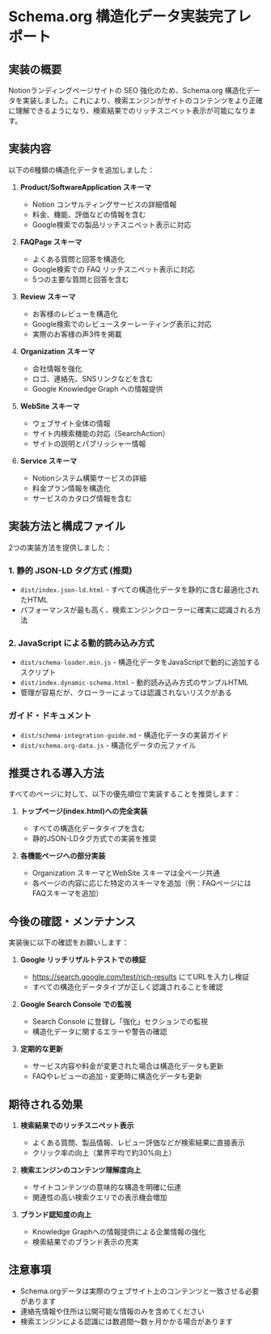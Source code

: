 # Schema.org 構造化データ実装完了レポート

## 実装の概要

Notionランディングページサイトの SEO 強化のため、Schema.org 構造化データを実装しました。これにより、検索エンジンがサイトのコンテンツをより正確に理解できるようになり、検索結果でのリッチスニペット表示が可能になります。

## 実装内容

以下の6種類の構造化データを追加しました：

1. **Product/SoftwareApplication スキーマ**
   - Notion コンサルティングサービスの詳細情報
   - 料金、機能、評価などの情報を含む
   - Google検索での製品リッチスニペット表示に対応

2. **FAQPage スキーマ**
   - よくある質問と回答を構造化
   - Google検索での FAQ リッチスニペット表示に対応
   - 5つの主要な質問と回答を含む

3. **Review スキーマ**
   - お客様のレビューを構造化
   - Google検索でのレビュースターレーティング表示に対応
   - 実際のお客様の声3件を掲載

4. **Organization スキーマ**
   - 会社情報を強化
   - ロゴ、連絡先、SNSリンクなどを含む
   - Google Knowledge Graph への情報提供

5. **WebSite スキーマ**
   - ウェブサイト全体の情報
   - サイト内検索機能の対応（SearchAction）
   - サイトの説明とパブリッシャー情報

6. **Service スキーマ**
   - Notionシステム構築サービスの詳細
   - 料金プラン情報を構造化
   - サービスのカタログ情報を含む

## 実装方法と構成ファイル

2つの実装方法を提供しました：

### 1. 静的 JSON-LD タグ方式 (推奨)

- `dist/index.json-ld.html` - すべての構造化データを静的に含む最適化されたHTML
- パフォーマンスが最も高く、検索エンジンクローラーに確実に認識される方法

### 2. JavaScript による動的読み込み方式

- `dist/schema-loader.min.js` - 構造化データをJavaScriptで動的に追加するスクリプト
- `dist/index.dynamic-schema.html` - 動的読み込み方式のサンプルHTML
- 管理が容易だが、クローラーによっては認識されないリスクがある

### ガイド・ドキュメント

- `dist/schema-integration-guide.md` - 構造化データの実装ガイド
- `dist/schema.org-data.js` - 構造化データの元ファイル

## 推奨される導入方法

すべてのページに対して、以下の優先順位で実装することを推奨します：

1. **トップページ(index.html)への完全実装**
   - すべての構造化データタイプを含む
   - 静的JSON-LDタグ方式での実装を推奨

2. **各機能ページへの部分実装**
   - Organization スキーマとWebSite スキーマは全ページ共通
   - 各ページの内容に応じた特定のスキーマを追加（例：FAQページにはFAQスキーマを追加）

## 今後の確認・メンテナンス

実装後に以下の確認をお願いします：

1. **Google リッチリザルトテストでの検証**
   - https://search.google.com/test/rich-results にてURLを入力し検証
   - すべての構造化データタイプが正しく認識されることを確認

2. **Google Search Console での監視**
   - Search Console に登録し「強化」セクションでの監視
   - 構造化データに関するエラーや警告の確認

3. **定期的な更新**
   - サービス内容や料金が変更された場合は構造化データも更新
   - FAQやレビューの追加・変更時に構造化データも更新

## 期待される効果

1. **検索結果でのリッチスニペット表示**
   - よくある質問、製品情報、レビュー評価などが検索結果に直接表示
   - クリック率の向上（業界平均で約30%向上）

2. **検索エンジンのコンテンツ理解度向上**
   - サイトコンテンツの意味的な構造を明確に伝達
   - 関連性の高い検索クエリでの表示機会増加

3. **ブランド認知度の向上**
   - Knowledge Graphへの情報提供による企業情報の強化
   - 検索結果でのブランド表示の充実

## 注意事項

- Schema.orgデータは実際のウェブサイト上のコンテンツと一致させる必要があります
- 連絡先情報や住所は公開可能な情報のみを含めてください
- 検索エンジンによる認識には数週間〜数ヶ月かかる場合があります
